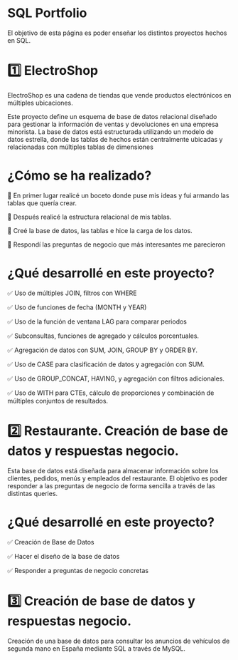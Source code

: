 # SQL Portfolio

El objetivo de esta página es poder enseñar los distintos proyectos hechos en SQL.

# 1️⃣ ElectroShop 

ElectroShop es una cadena de tiendas que vende productos electrónicos en múltiples ubicaciones. 

Este proyecto define un esquema de base de datos relacional diseñado para gestionar la información de ventas y devoluciones en una empresa minorista. La base de datos está estructurada utilizando un modelo de datos estrella, donde las tablas de hechos están centralmente ubicadas y relacionadas con múltiples tablas de dimensiones

# ¿Cómo se ha realizado?

🚀 En primer lugar realicé un boceto donde puse mis ideas y fui armando las tablas que quería crear. 

🚀 Después realicé la estructura relacional de mis tablas. 

🚀 Creé la base de datos, las tablas e hice la carga de los datos. 

🚀 Respondí las preguntas de negocio que más interesantes me parecieron 

# ¿Qué desarrollé en este proyecto? 

✅ Uso de múltiples JOIN, filtros con WHERE

✅ Uso de funciones de fecha (MONTH y YEAR)

✅ Uso de la función de ventana LAG para comparar periodos

✅ Subconsultas, funciones de agregado y cálculos porcentuales.

✅ Agregación de datos con SUM, JOIN, GROUP BY y ORDER BY.

✅ Uso de CASE para clasificación de datos y agregación con SUM.

✅ Uso de GROUP_CONCAT, HAVING, y agregación con filtros adicionales.

✅ Uso de WITH para CTEs, cálculo de proporciones y combinación de múltiples conjuntos de resultados.



# 2️⃣ Restaurante. Creación de base de datos y respuestas negocio.

Esta base de datos está diseñada para almacenar información sobre los clientes, pedidos, menús y empleados del restaurante. El objetivo es poder responder a las preguntas de negocio de forma sencilla a través de las distintas queries.

# ¿Qué desarrollé en este proyecto? 

✅ Creación de Base de Datos

✅ Hacer el diseño de la base de datos

✅ Responder a preguntas de negocio concretas


# 3️⃣ Creación de base de datos y respuestas negocio.

Creación de una base de datos para consultar los anuncios de vehículos de segunda mano en España mediante SQL a través de MySQL. 


